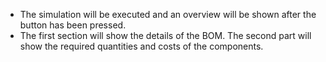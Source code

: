 - The simulation will be executed and an overview will be shown after the button has been pressed.
- The first section will show the details of the BOM.
  The second part will show the required quantities and costs of the components.